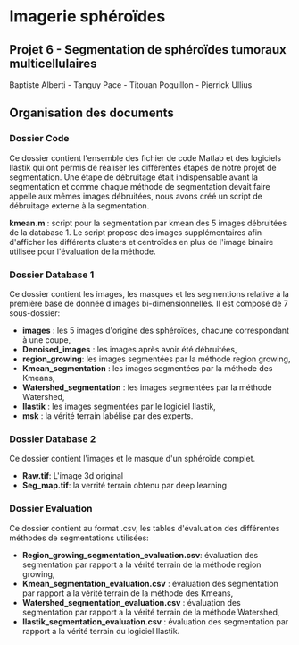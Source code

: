 # Imagerie sphéroïdes
## Projet 6 - Segmentation de sphéroïdes tumoraux multicellulaires
Baptiste Alberti - Tanguy Pace - Titouan Poquillon - Pierrick Ullius





## Organisation des documents

### Dossier Code

Ce dossier contient l'ensemble des fichier de code Matlab et des logiciels Ilastik qui ont permis de réaliser les différentes étapes de notre projet de segmentation.
Une étape de débruitage était indispensable avant la segmentation et comme chaque méthode de segmentation devait faire appelle aux mêmes images débruitées, nous avons créé un script de débruitage externe à la segmentation.

**kmean.m** : script pour la segmentation par kmean des 5 images débruitées de la database 1. Le script propose des images supplémentaires afin d'afficher les différents clusters et centroïdes en plus de l'image binaire utilisée pour l'évaluation de la méthode.



### Dossier Database 1

Ce dossier contient les images, les masques et les segmentions relative à la première base de donnée d'images bi-dimensionnelles. Il est composé de 7 sous-dossier:

- **images** : les 5 images d'origine des sphéroïdes, chacune correspondant à une coupe,
- **Denoised_images** : les images après avoir été débruitées,
- **region_growing**: les images segmentées par la méthode region growing,
- **Kmean_segmentation** : les images segmentées par la méthode des Kmeans,
- **Watershed_segmentation** : les images segmentées par la méthode Watershed,
- **Ilastik** : les images segmentées par le logiciel Ilastik,
- **msk** : la vérité terrain labélisé par des experts.

### Dossier Database 2 

Ce dossier contient l'images et le masque d'un sphéroïde complet. 

- **Raw.tif**: L'image 3d original
- **Seg_map.tif**: la verrité terrain obtenu par deep learning

### Dossier Evaluation

Ce dossier contient au format .csv, les tables d'évaluation des différentes méthodes de segmentations utilisées: 

- **Region_growing_segmentation_evaluation.csv**: évaluation des segmentation par rapport a la vérité terrain  de la méthode region growing,
- **Kmean_segmentation_evaluation.csv** : évaluation des segmentation par rapport a la vérité terrain  de la méthode des Kmeans,
- **Watershed_segmentation_evaluation.csv** : évaluation des segmentation par rapport a la vérité terrain  de la méthode Watershed,
- **Ilastik_segmentation_evaluation.csv** : évaluation des segmentation par rapport a la vérité terrain  du logiciel Ilastik.

